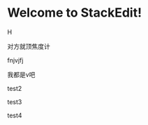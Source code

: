 
# Welcome to StackEdit!

H


对方就顶焦度计

fnjvjfj

我都是v吧


test2

test3

test4
<!--stackedit_data:
eyJoaXN0b3J5IjpbLTE0OTYzMTYzMTYsLTgxOTk2NjY4MywxOT
Q1MTQ0NzM1LDU1NzY1ODUyNywtNTIzMDE4MDg3LC03MTUyNTE5
OTAsLTExNTI0NDg2NzQsLTEzMTMzODE3MzQsMzU0NDI0ODE2XX
0=
-->